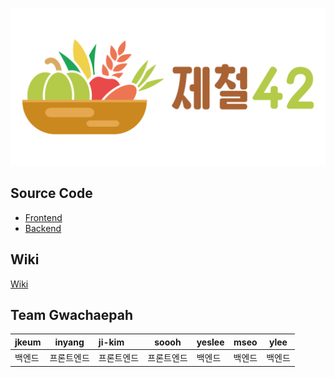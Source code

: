 ![logo](제철42_가로.png)

## Source Code

- [Frontend](https://github.com/GwaChaePah/jecheol42_frontend)
- [Backend](https://github.com/GwaChaePah/jecheol42_backend)

## Wiki

[Wiki](https://github.com/GwaChaePah/jecheol42_docs/wiki)

## Team Gwachaepah

|jkeum|inyang|ji-kim|soooh|yeslee|mseo|ylee|
|:---|:---:|:---|:---:|:---|:---:|:---:|
|백엔드|프론트엔드|프론트엔드|프론트엔드|백엔드|백엔드|백엔드|
